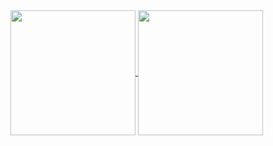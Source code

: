 <a href="https://github.com/anuraghazra/github-readme-stats">
  <img height=200 align="center" src="https://github-readme-stats-blush-nu-45.vercel.app/api/wakatime?username=JustinLee9&theme=radical&layout=compact&v=2" />
</a>
<a href="https://github.com/anuraghazra/convoychat">
  <img height=200 align="center" src="https://github-readme-stats.vercel.app/api/top-langs?username=JustinLee9&layout=compact&langs_count=8&card_width=320" />
</a>
